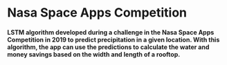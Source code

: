 # Nasa Space Apps Competition
#### LSTM algorithm developed during a challenge in the Nasa Space Apps Competition in 2019 to predict precipitation in a given location. With this algorithm, the app can use the predictions to calculate the water and money savings based on the width and length of a rooftop.
